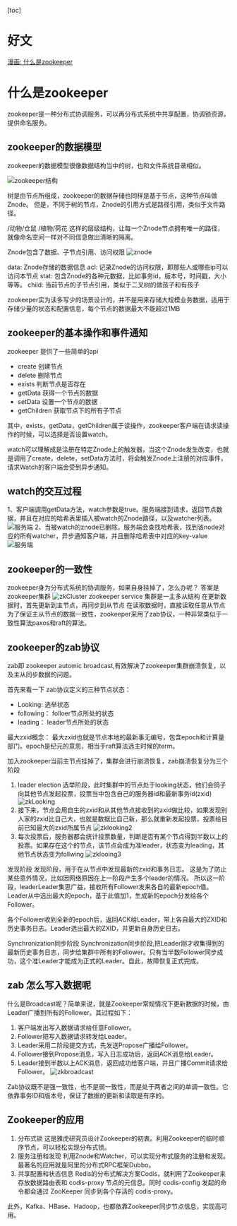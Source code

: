 [toc]
# 好文
[漫画: 什么是zookeeper](https://juejin.cn/post/6844903608685707271)

# 什么是zookeeper
zookeeper是一种分布式协调服务，可以再分布式系统中共享配置，协调锁资源，提供命名服务。

## zookeeper的数据模型
zookeeper的数据模型很像数据结构当中的树，也和文件系统目录相似。

![zookeeper结构](./pic/zookeeper结构.jpeg)

树是由节点所组成，zookeeper的数据存储也同样是基于节点，这种节点叫做Znode。
但是，不同于树的节点，Znode的引用方式是路径引用，类似于文件路径。

/动物/仓鼠
/植物/荷花
这样的层级结构，让每一个Znode节点拥有唯一的路径，就像命名空间一样对不同信息做出清晰的隔离。

Znode包含了数据、子节点引用、访问权限
![znode](.pic/../pic/znode.jpeg)

data: Znode存储的数据信息
acl: 记录Znode的访问权限，即那些人或哪些ip可以访问本节点
stat: 包含Znode的各种元数据，比如事务id，版本号，时间戳，大小等等。
child: 当前节点的子节点引用，类似于二叉树的做孩子和有孩子

zookeeper实为读多写少的场景设计的，并不是用来存储大规模业务数据，适用于存储少量的状态和配置信息，每个节点的数据最大不能超过1MB

## zookeeper的基本操作和事件通知
zookeeper 提供了一些简单的api

* create 创建节点
* delete 删除节点
* exists 判断节点是否存在
* getData 获得一个节点的数据
* setData 设置一个节点的数据
* getChildren 获取节点下的所有子节点
  
其中，exists，getData，getChildren属于读操作，zookeeper客户端在请求读操作的时候，可以选择是否设置watch。

watch可以理解成是注册在特定Znode上的触发器，当这个Znode发生改变，也就是调用了create，delete，setData方法时，将会触发Znode上注册的对应事件，请求Watch的客户端会受到异步通知。

## watch的交互过程
1、客户端调用getData方法，watch参数是true。服务端接到请求，返回节点数据，并且在对应的哈希表里插入被watch的Znode路径，以及watcher列表。
![服务端](./pic/znodewatch.jpeg)
2、当被watch的znode已删除，服务端会查找哈希表，找到该node对应的所有watcher，异步通知客户端，并且删除哈希表中对应的key-value
![服务端](./pic/znodewatchdelete.jpeg)

## zookeeper的一致性
zookeeper身为分布式系统的协调服务，如果自身挂掉了，怎么办呢？
答案是zookeeper集群
![zkCluster](./pic/zkcluster.jpeg)
zookeeper service 集群是一主多从结构
在更新数据时，首先更新到主节点，再同步到从节点
在读取数据时，直接读取任意从节点
为了保证主从节点的数据一致性，zookeeper采用了zab协议，一种非常类似于一致性算法paxos和raft的算法。

## zookeeper的zab协议
zab即 zookeeper automic broadcast,有效解决了zookeeper集群崩溃恢复，以及主从同步数据的问题。

首先来看一下 zab协议定义的三种节点状态：
* Looking: 选举状态
* following： folloer节点所处的状态
* leading： leader节点所处的状态

最大zxid概念：
最大zxid也就是节点本地的最新事无编号，包含epoch和计算量部门。epoch是纪元的意思，相当于raft算法选主时候的term。

加入zookeeper当前主节点挂掉了，集群会进行崩溃恢复，zab崩溃恢复分为三个阶段
1. leader election
   选举阶段，此时集群中的节点处于looking状态，他们会鸽子向其他节点发起投票，投票当中包含自己的服务器id和最新事务id(zxid)
   ![zkLooking](.pic/../pic/zklooking.jpeg)
2. 接下来，节点会用自生的zxid和从其他节点接收到的zxid做比较，如果发现别人家的zxid比自己大，也就是数据比自己新，那么就重新发起投票，投票给目前已知最大的zxid所属节点
   ![zklooking2](.pic/../pic/zklooking2.jpeg)
3. 每次投票后，服务器都会统计投票数量，判断是否有某个节点得到半数以上的投票。如果存在这个的节点，该节点会成为准leader，状态变为leading，其他节点状态变为follwing
   ![zklooing3](./pic/zklooking3.jpeg)
   
发现阶段
发现阶段，用于在从节点中发现最新的zxid和事务日志。
这是为了防止某些意外情况，比如因网络原因在上一阶段产生多个leader的情况。
所以这一阶段，leaderLeader集思广益，接收所有Follower发来各自的最新epoch值。Leader从中选出最大的epoch，基于此值加1，生成新的epoch分发给各个Follower。

各个Follower收到全新的epoch后，返回ACK给Leader，带上各自最大的ZXID和历史事务日志。Leader选出最大的ZXID，并更新自身历史日志。

Synchronization同步阶段
Synchronization同步阶段,把Leader刚才收集得到的最新历史事务日志，同步给集群中所有的Follower。只有当半数Follower同步成功，这个准Leader才能成为正式的Leader。自此，故障恢复正式完成。

## zab 怎么写入数据呢
什么是Broadcast呢？简单来说，就是Zookeeper常规情况下更新数据的时候，由Leader广播到所有的Follower。其过程如下：

1. 客户端发出写入数据请求给任意Follower。
2. Follower把写入数据请求转发给Leader。
3. Leader采用二阶段提交方式，先发送Propose广播给Follower。
4. Follower接到Propose消息，写入日志成功后，返回ACK消息给Leader。
5. Leader接到半数以上ACK消息，返回成功给客户端，并且广播Commit请求给Follower。
![zkbroadcast](pic/zkbroadcast.jpeg)   

Zab协议既不是强一致性，也不是弱一致性，而是处于两者之间的单调一致性。它依靠事务ID和版本号，保证了数据的更新和读取是有序的。

## Zookeeper的应用
1. 分布式锁
这是雅虎研究员设计Zookeeper的初衷。利用Zookeeper的临时顺序节点，可以轻松实现分布式锁。
2. 服务注册和发现
利用Znode和Watcher，可以实现分布式服务的注册和发现。最著名的应用就是阿里的分布式RPC框架Dubbo。
3. 共享配置和状态信息
Redis的分布式解决方案Codis，就利用了Zookeeper来存放数据路由表和 codis-proxy 节点的元信息。同时 codis-config 发起的命令都会通过 ZooKeeper 同步到各个存活的 codis-proxy。

此外，Kafka、HBase、Hadoop，也都依靠Zookeeper同步节点信息，实现高可用。

